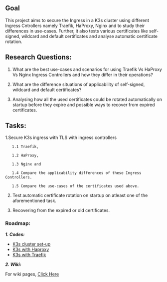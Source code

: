 ## Goal

This project aims to secure the Ingress in a K3s cluster using different Ingress Cntrollers namely Traefik, HaProxy, Nginx and to study their differences in use-cases. Further, it also tests various certificates like self-signed, wildcard and default certificates and analyse automatic certificate rotation.


## Research Questions:

1. What are the best use-cases and scenarios for using Traefik Vs HaProxy Vs Nginx Ingress Controllers and how they differ in their operations?

2. What are the difference situations of applicability of self-signed, wildcard and default certificates?

3. Analysing how all the used certificates could be rotated automatically on startup before they expire and possible ways to recover from expired certificates.
  

## Tasks:

1.Secure K3s ingress with TLS with ingress controllers 

       1.1 Traefik, 
       
       1.2 HaProxy, 
       
       1.3 Nginx and 
       
       1.4 Compare the applicability differences of these Ingress Controllers.
       
       1.5 Compare the use-cases of the certificates used above.
    
    
2. Test automatic certificate rotation on startup on atleast one of the aforementioned task.

3. Recovering from the expired or old certificates.



### Roadmap:

***1. Codes:***

* <a href="https://github.com/dikshita-git/RP_Ingress_security-IPv4_and_IPv6/tree/main/K3s/Cluster-setup">K3s cluster set-up</a>
* <a href="https://github.com/dikshita-git/RP_Ingress_security-IPv4_and_IPv6/tree/main/K3s/Certificate_with_k3s%2BHaProxy">K3s with Haproxy</a>
* <a href="https://github.com/dikshita-git/RP_Ingress_security-IPv4_and_IPv6/tree/main/K3s/Certificate_with_k3s%2Btraefik">K3s with Traefik</a>


***2. Wiki:***

For wiki pages, <a href="https://github.com/dikshita-git/RP_Ingress_security-IPv4_and_IPv6/wiki">Click Here</a>

